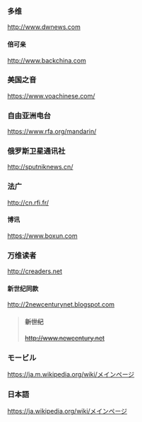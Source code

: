 ### 多维
http://www.dwnews.com
#### 倍可亲
http://www.backchina.com
### 美国之音
https://www.voachinese.com/
### 自由亚洲电台
https://www.rfa.org/mandarin/
### 俄罗斯卫星通讯社
http://sputniknews.cn/
### 法广
http://cn.rfi.fr/
#### 博讯
https://www.boxun.com
### 万维读者
http://creaders.net
#### 新世纪同款
http://2newcenturynet.blogspot.com
>#### ~~新世纪~~
>~~http://www.newcentury.net~~
### モービル
https://ja.m.wikipedia.org/wiki/メインページ
### 日本語
https://ja.wikipedia.org/wiki/メインページ